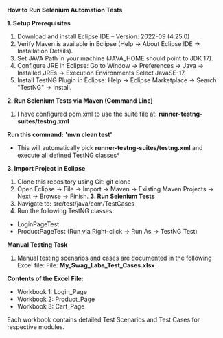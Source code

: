 **How to Run Selenium Automation Tests**

**1. Setup Prerequisites**

1. Download and install Eclipse IDE – Version: 2022-09 (4.25.0)
2. Verify Maven is available in Eclipse (Help → About Eclipse IDE → Installation Details).
3. Set JAVA Path in your machine (JAVA_HOME should point to JDK 17).
4. Configure JRE in Eclipse:
Go to Window → Preferences → Java → Installed JREs → Execution Environments
Select JavaSE-17.
5. Install TestNG Plugin in Eclipse:
Help → Eclipse Marketplace → Search "TestNG" → Install.

**2. Run Selenium Tests via Maven (Command Line)**
1. I have configured pom.xml to use the suite file at: **runner-testng-suites/testng.xml**

**Run this command:**  **'mvn clean test'**

* This will automatically pick **runner-testng-suites/testng.xml** and execute all defined TestNG classes*


**3. Import Project in Eclipse**
1. Clone this repository using Git:
git clone <repo-url>
2. Open Eclipse → File → Import → Maven → Existing Maven Projects → Next → Browse → Finish.
**3. Run Selenium Tests**
1. Navigate to:
src/test/java/com/TestCases
2. Run the following TestNG classes:
* LoginPageTest
* ProductPageTest
(Run via Right-click → Run As → TestNG Test)



**Manual Testing Task**

1. Manual testing scenarios and cases are documented in the following Excel file: File: **My_Swag_Labs_Test_Cases.xlsx**

**Contents of the Excel File:**
* Workbook 1: Login_Page
* Workbook 2: Product_Page
* Workbook 3: Cart_Page

Each workbook contains detailed Test Scenarios and Test Cases for respective modules.